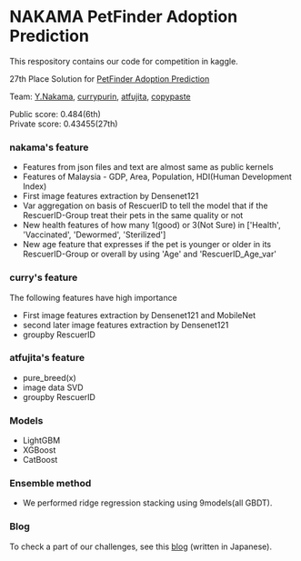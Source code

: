 # NAKAMA PetFinder Adoption Prediction


This respository contains our code for competition in kaggle.

27th Place Solution for [PetFinder Adoption Prediction](https://www.kaggle.com/c/petfinder-adoption-prediction "PetFinder Adoption Prediction")

Team: [Y.Nakama](https://www.kaggle.com/yasufuminakama "Y.Nakama"),   [currypurin](https://www.kaggle.com/currypurin "currypurin"),   [atfujita](https://www.kaggle.com/atsunorifujita "atfujita"),   [copypaste](https://www.kaggle.com/copypaste0122 "copypaste")

Public score: 0.484(6th)    
Private score: 0.43455(27th)


### nakama's feature
* Features from json files and text are almost same as public kernels
* Features of Malaysia - GDP, Area, Population, HDI(Human Development Index)
* First image features extraction by Densenet121
* Var aggregation on basis of RescuerID to tell the model that if the RescuerID-Group treat their pets in the same quality or not
* New health features of how many 1(good) or 3(Not Sure) in ['Health', 'Vaccinated', 'Dewormed', 'Sterilized']
* New age feature that expresses if the pet is younger or older in its RescuerID-Group or overall by using 'Age' and 'RescuerID_Age_var'


### curry's feature
The following features have high importance
* First image features extraction by Densenet121 and MobileNet
* second later image features extraction by Densenet121
* groupby RescuerID


### atfujita's feature
* pure_breed(x)
* image data SVD
* groupby RescuerID


### Models
* LightGBM
* XGBoost
* CatBoost


### Ensemble method
* We performed ridge regression stacking using 9models(all GBDT).


### Blog
To check a part of our challenges, see this [blog](https://nmaviv.hatenablog.com/entry/2019/04/10/233211) (written in Japanese).
